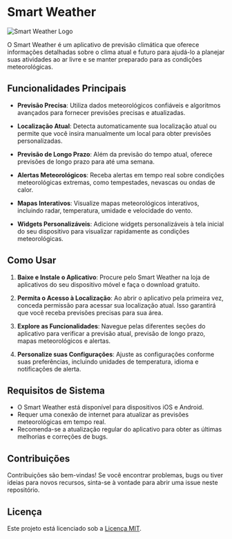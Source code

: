 # Smart Weather

![Smart Weather Logo](smart_weather_logo.png)

O Smart Weather é um aplicativo de previsão climática que oferece informações detalhadas sobre o clima atual e futuro para ajudá-lo a planejar suas atividades ao ar livre e se manter preparado para as condições meteorológicas.

## Funcionalidades Principais

- **Previsão Precisa**: Utiliza dados meteorológicos confiáveis e algoritmos avançados para fornecer previsões precisas e atualizadas.
  
- **Localização Atual**: Detecta automaticamente sua localização atual ou permite que você insira manualmente um local para obter previsões personalizadas.
  
- **Previsão de Longo Prazo**: Além da previsão do tempo atual, oferece previsões de longo prazo para até uma semana.
  
- **Alertas Meteorológicos**: Receba alertas em tempo real sobre condições meteorológicas extremas, como tempestades, nevascas ou ondas de calor.
  
- **Mapas Interativos**: Visualize mapas meteorológicos interativos, incluindo radar, temperatura, umidade e velocidade do vento.
  
- **Widgets Personalizáveis**: Adicione widgets personalizáveis à tela inicial do seu dispositivo para visualizar rapidamente as condições meteorológicas.

## Como Usar

1. **Baixe e Instale o Aplicativo**: Procure pelo Smart Weather na loja de aplicativos do seu dispositivo móvel e faça o download gratuito.

2. **Permita o Acesso à Localização**: Ao abrir o aplicativo pela primeira vez, conceda permissão para acessar sua localização atual. Isso garantirá que você receba previsões precisas para sua área.

3. **Explore as Funcionalidades**: Navegue pelas diferentes seções do aplicativo para verificar a previsão atual, previsão de longo prazo, mapas meteorológicos e alertas.

4. **Personalize suas Configurações**: Ajuste as configurações conforme suas preferências, incluindo unidades de temperatura, idioma e notificações de alerta.

## Requisitos de Sistema

- O Smart Weather está disponível para dispositivos iOS e Android.
- Requer uma conexão de internet para atualizar as previsões meteorológicas em tempo real.
- Recomenda-se a atualização regular do aplicativo para obter as últimas melhorias e correções de bugs.

## Contribuições

Contribuições são bem-vindas! Se você encontrar problemas, bugs ou tiver ideias para novos recursos, sinta-se à vontade para abrir uma issue neste repositório.

## Licença

Este projeto está licenciado sob a [Licença MIT](LICENSE).
